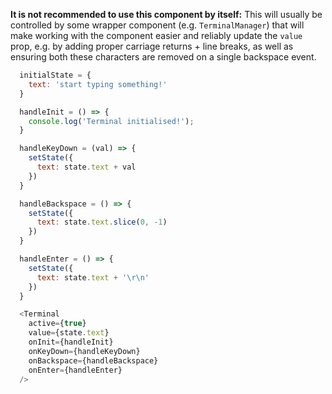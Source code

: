 __It is not recommended to use this component by itself:__
This will usually be controlled by some wrapper component (e.g. `TerminalManager`) that will make working with the component easier and reliably update the `value` prop, e.g. by adding proper carriage returns + line breaks, as well as ensuring both these characters are removed on a single backspace event.

```js
  initialState = {
    text: 'start typing something!'
  }

  handleInit = () => {
    console.log('Terminal initialised!');
  }

  handleKeyDown = (val) => {
    setState({
      text: state.text + val
    })
  }

  handleBackspace = () => {
    setState({
      text: state.text.slice(0, -1)
    })
  }

  handleEnter = () => {
    setState({
      text: state.text + '\r\n'
    })
  }

  <Terminal
    active={true}
    value={state.text}
    onInit={handleInit}
    onKeyDown={handleKeyDown}
    onBackspace={handleBackspace}
    onEnter={handleEnter}
  />
```